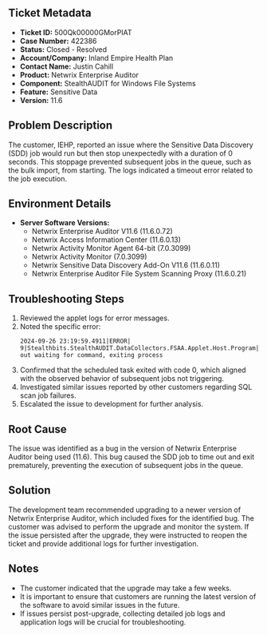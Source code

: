 ## Ticket Metadata
- **Ticket ID:** 500Qk00000GMorPIAT
- **Case Number:** 422386
- **Status:** Closed - Resolved
- **Account/Company:** Inland Empire Health Plan
- **Contact Name:** Justin Cahill
- **Product:** Netwrix Enterprise Auditor
- **Component:** StealthAUDIT for Windows File Systems
- **Feature:** Sensitive Data
- **Version:** 11.6

## Problem Description
The customer, IEHP, reported an issue where the Sensitive Data Discovery (SDD) job would run but then stop unexpectedly with a duration of 0 seconds. This stoppage prevented subsequent jobs in the queue, such as the bulk import, from starting. The logs indicated a timeout error related to the job execution.

## Environment Details
- **Server Software Versions:**
  - Netwrix Enterprise Auditor V11.6 (11.6.0.72)
  - Netwrix Access Information Center (11.6.0.13)
  - Netwrix Activity Monitor Agent 64-bit (7.0.3099)
  - Netwrix Activity Monitor (7.0.3099)
  - Netwrix Sensitive Data Discovery Add-On V11.6 (11.6.0.11)
  - Netwrix Enterprise Auditor File System Scanning Proxy (11.6.0.21)

## Troubleshooting Steps
1. Reviewed the applet logs for error messages.
2. Noted the specific error: 
   ```
   2024-09-26 23:19:59.4911|ERROR|  9|Stealthbits.StealthAUDIT.DataCollectors.FSAA.Applet.Host.Program|Timed out waiting for command, exiting process
   ```
3. Confirmed that the scheduled task exited with code 0, which aligned with the observed behavior of subsequent jobs not triggering.
4. Investigated similar issues reported by other customers regarding SQL scan job failures.
5. Escalated the issue to development for further analysis.

## Root Cause
The issue was identified as a bug in the version of Netwrix Enterprise Auditor being used (11.6). This bug caused the SDD job to time out and exit prematurely, preventing the execution of subsequent jobs in the queue.

## Solution
The development team recommended upgrading to a newer version of Netwrix Enterprise Auditor, which included fixes for the identified bug. The customer was advised to perform the upgrade and monitor the system. If the issue persisted after the upgrade, they were instructed to reopen the ticket and provide additional logs for further investigation.

## Notes
- The customer indicated that the upgrade may take a few weeks.
- It is important to ensure that customers are running the latest version of the software to avoid similar issues in the future.
- If issues persist post-upgrade, collecting detailed job logs and application logs will be crucial for troubleshooting.